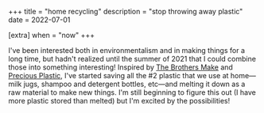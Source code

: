 +++
title = "home recycling"
description = "stop throwing away plastic"
date = 2022-07-01

[extra]
when = "now"
+++

I've been interested both in environmentalism and in making things for a long time, but hadn't realized until the summer of 2021 that I could combine those into something interesting!
Inspired by [The Brothers Make](https://www.brothersmake.com/) and [Precious Plastic](https://preciousplastic.com/), I've started saving all the #2 plastic that we use at home—milk jugs, shampoo and detergent bottles, etc—and melting it down as a raw material to make new things.
I'm still beginning to figure this out (I have more plastic stored than melted) but I'm excited by the possibilities!

